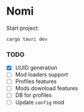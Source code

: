 # Nomi

Start project:
```shell
cargo tauri dev
```

### TODO
- [x] UUID generation
- [ ] Mod loaders support
- [ ] Profiles features
- [ ] Mods download features
- [ ] DB for profiles
- [ ] Update `config` mod